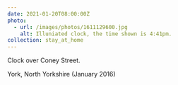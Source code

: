 ```yaml
---
date: 2021-01-20T08:00:00Z
photo:
  - url: /images/photos/1611129600.jpg
    alt: Illuniated clock, the time shown is 4:41pm.
collection: stay_at_home
---
```

Clock over Coney Street.

York, North Yorkshire (January 2016)

